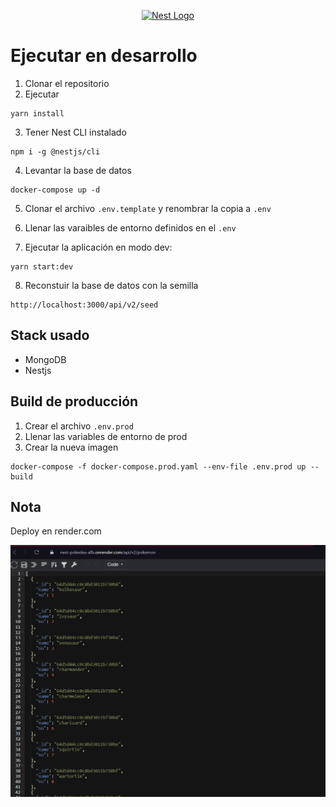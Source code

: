 <p align="center">
  <a href="http://nestjs.com/" target="blank"><img src="https://nestjs.com/img/logo-small.svg" width="200" alt="Nest Logo" /></a>
</p>

# Ejecutar en desarrollo

1. Clonar el repositorio
2. Ejecutar
```
yarn install
```

3. Tener Nest CLI instalado

```
npm i -g @nestjs/cli
```

4. Levantar la base de datos
```
docker-compose up -d
```

5. Clonar el archivo ```.env.template``` y renombrar la copia a ```.env```

6. Llenar las varaibles de entorno definidos en el ```.env```

7. Ejecutar la aplicación en modo dev:

```
yarn start:dev
```

8. Reconstuir la base de datos con la semilla
```
http://localhost:3000/api/v2/seed
```


## Stack usado

* MongoDB
* Nestjs

## Build de producción

1. Crear el archivo ```.env.prod```
2. Llenar las variables de entorno de prod
3. Crear la nueva imagen
```
docker-compose -f docker-compose.prod.yaml --env-file .env.prod up --build
```


## Nota
Deploy en render.com 

![Example](./public/images/example.png)
